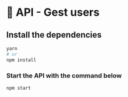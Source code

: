 # 🚀 API - Gest users

## Install the dependencies
```bash
yarn
# or
npm install
```

### Start the API with the command below
```bash
npm start
```
